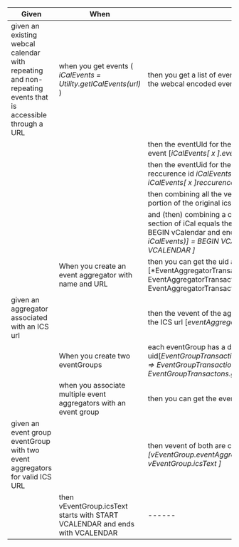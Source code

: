 |Given|When|Then|
|-----|----|----|
| given an existing webcal calendar with repeating and non-repeating events that is accessible through a URL|when you get events ( *iCalEvents = Utility.getICalEvents(url)* )|then you get a list of events where each event includes a unique hashkey and the webcal encoded event text|
||| then the eventUId for the first non-repeating event equals the uid of the ical event [*iCalEvents[ x ].eventUid=iCalEvents[ x ].iCalEventUid*]|
||| then the eventUid for the first repeating event equals the event id plus the reccurence id *iCalEvents[ x ].eventUid=iCalEvents[ x ].iCalEventUid + iCalEvents[ x ]reccurenceId*|
||| then combining all the vevent values of the hashtable equals the vevents portion of the original ics *[sum of iCalEvents = vevents portion of ics url]*|
||| and (then) combining a calendar from the above sum of iCalEvents, the vevent section of iCal equals the vevent portion of the given ICS url and iCal starts with BEGIN vCalendar and ends with END vCalendar *[Utility.makeCalendar(sum of iCalEvents)] = BEGIN VCALENDAR + vevents portion of ics url + END VCALENDAR ]*|
||When you create an event aggregator with name and URL|then you can get the uid and URL of the event aggregator [*EventAggregatorTransactons.create(name, url) => EventAggregatorTransactions.get(name).url = url and EventAggregatorTransactions.uid is defined|
|given an aggregator associated with an ICS url||then the vevent of the aggregator equals Aregator.equals the vevent portion of the ICS url [*eventAggregator.vevents = vevent portion of the ICS url*] |
||When you create two eventGroups|each eventGroup has a distinct uid[*EventGroupTransactions.create(name1),EventGroupActions.create(name2) => EventGroupTransactions.get(name1).uid != EventGroupTransactons.get(name2).uid* ]|
|| when you associate multiple event aggregators with an event group|then you can get the event aggregators for the event group|
|given an event group eventGroup with two event aggregators for valid ICS URL|| then vevent of both are contained within the subscribable calendar *[vEventGroup.eventAggregator[0 and 1].vevents are contained within vEventGroup.icsText ]*|
||then vEventGroup.icsText starts with START VCALENDAR and ends with VCALENDAR|------

